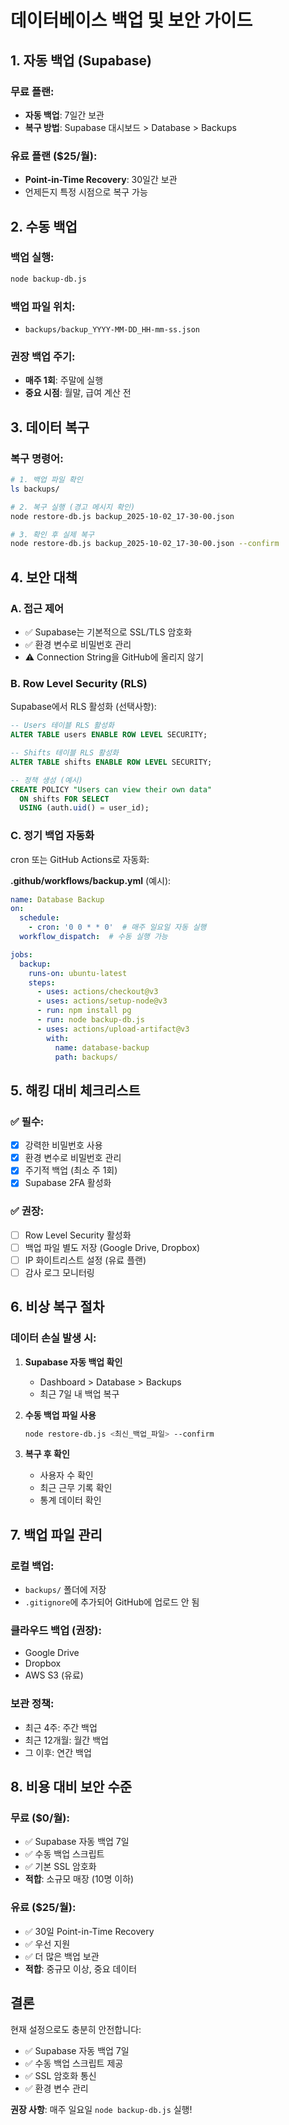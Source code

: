 # 데이터베이스 백업 및 보안 가이드

## 1. 자동 백업 (Supabase)

### 무료 플랜:
- **자동 백업**: 7일간 보관
- **복구 방법**: Supabase 대시보드 > Database > Backups

### 유료 플랜 ($25/월):
- **Point-in-Time Recovery**: 30일간 보관
- 언제든지 특정 시점으로 복구 가능

## 2. 수동 백업

### 백업 실행:
```bash
node backup-db.js
```

### 백업 파일 위치:
- `backups/backup_YYYY-MM-DD_HH-mm-ss.json`

### 권장 백업 주기:
- **매주 1회**: 주말에 실행
- **중요 시점**: 월말, 급여 계산 전

## 3. 데이터 복구

### 복구 명령어:
```bash
# 1. 백업 파일 확인
ls backups/

# 2. 복구 실행 (경고 메시지 확인)
node restore-db.js backup_2025-10-02_17-30-00.json

# 3. 확인 후 실제 복구
node restore-db.js backup_2025-10-02_17-30-00.json --confirm
```

## 4. 보안 대책

### A. 접근 제어
- ✅ Supabase는 기본적으로 SSL/TLS 암호화
- ✅ 환경 변수로 비밀번호 관리
- ⚠️ Connection String을 GitHub에 올리지 않기

### B. Row Level Security (RLS)
Supabase에서 RLS 활성화 (선택사항):
```sql
-- Users 테이블 RLS 활성화
ALTER TABLE users ENABLE ROW LEVEL SECURITY;

-- Shifts 테이블 RLS 활성화
ALTER TABLE shifts ENABLE ROW LEVEL SECURITY;

-- 정책 생성 (예시)
CREATE POLICY "Users can view their own data"
  ON shifts FOR SELECT
  USING (auth.uid() = user_id);
```

### C. 정기 백업 자동화
cron 또는 GitHub Actions로 자동화:

**.github/workflows/backup.yml** (예시):
```yaml
name: Database Backup
on:
  schedule:
    - cron: '0 0 * * 0'  # 매주 일요일 자동 실행
  workflow_dispatch:  # 수동 실행 가능

jobs:
  backup:
    runs-on: ubuntu-latest
    steps:
      - uses: actions/checkout@v3
      - uses: actions/setup-node@v3
      - run: npm install pg
      - run: node backup-db.js
      - uses: actions/upload-artifact@v3
        with:
          name: database-backup
          path: backups/
```

## 5. 해킹 대비 체크리스트

### ✅ 필수:
- [x] 강력한 비밀번호 사용
- [x] 환경 변수로 비밀번호 관리
- [x] 주기적 백업 (최소 주 1회)
- [x] Supabase 2FA 활성화

### ✅ 권장:
- [ ] Row Level Security 활성화
- [ ] 백업 파일 별도 저장 (Google Drive, Dropbox)
- [ ] IP 화이트리스트 설정 (유료 플랜)
- [ ] 감사 로그 모니터링

## 6. 비상 복구 절차

### 데이터 손실 발생 시:

1. **Supabase 자동 백업 확인**
   - Dashboard > Database > Backups
   - 최근 7일 내 백업 복구

2. **수동 백업 파일 사용**
   ```bash
   node restore-db.js <최신_백업_파일> --confirm
   ```

3. **복구 후 확인**
   - 사용자 수 확인
   - 최근 근무 기록 확인
   - 통계 데이터 확인

## 7. 백업 파일 관리

### 로컬 백업:
- `backups/` 폴더에 저장
- `.gitignore`에 추가되어 GitHub에 업로드 안 됨

### 클라우드 백업 (권장):
- Google Drive
- Dropbox
- AWS S3 (유료)

### 보관 정책:
- 최근 4주: 주간 백업
- 최근 12개월: 월간 백업
- 그 이후: 연간 백업

## 8. 비용 대비 보안 수준

### 무료 ($0/월):
- ✅ Supabase 자동 백업 7일
- ✅ 수동 백업 스크립트
- ✅ 기본 SSL 암호화
- **적합**: 소규모 매장 (10명 이하)

### 유료 ($25/월):
- ✅ 30일 Point-in-Time Recovery
- ✅ 우선 지원
- ✅ 더 많은 백업 보관
- **적합**: 중규모 이상, 중요 데이터

## 결론

현재 설정으로도 충분히 안전합니다:
- ✅ Supabase 자동 백업 7일
- ✅ 수동 백업 스크립트 제공
- ✅ SSL 암호화 통신
- ✅ 환경 변수 관리

**권장 사항**: 매주 일요일 `node backup-db.js` 실행!
